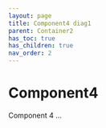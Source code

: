 ```yaml
---
layout: page
title: Component4 diag1
parent: Container2
has_toc: true
has_children: true
nav_order: 2
---
```


# Component4
Component 4 ...
